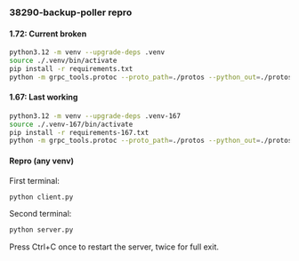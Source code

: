 ### 38290-backup-poller repro


#### 1.72: Current broken

```sh
python3.12 -m venv --upgrade-deps .venv
source ./.venv/bin/activate
pip install -r requirements.txt
python -m grpc_tools.protoc --proto_path=./protos --python_out=./protos/v6 --pyi_out=./protos/v6 --grpc_python_out=./protos/v6 ./protos/server.proto
```

#### 1.67: Last working

```sh
python3.12 -m venv --upgrade-deps .venv-167
source ./.venv-167/bin/activate
pip install -r requirements-167.txt
python -m grpc_tools.protoc --proto_path=./protos --python_out=./protos/v5 --pyi_out=./protos/v5 --grpc_python_out=./protos/v5 ./protos/server.proto
```

#### Repro (any venv)

First terminal:

```sh
python client.py
```

Second terminal:

```sh
python server.py
```

Press Ctrl+C once to restart the server, twice for full exit.

